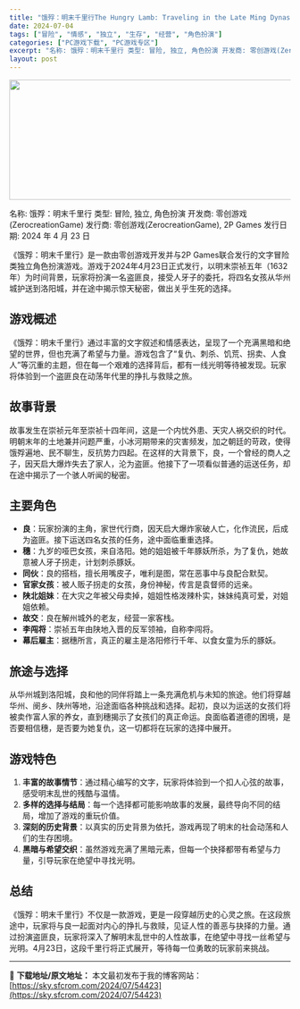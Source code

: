 ```yaml
---
title: "饿殍：明末千里行The Hungry Lamb: Traveling in the Late Ming Dynasty (v1.41) PC中文"
date: 2024-07-04
tags: ["冒险", "情感", "独立", "生存", "经营", "角色扮演"]
categories: ["PC游戏下载", "PC游戏专区"]
excerpt: "名称: 饿殍：明末千里行 类型: 冒险, 独立, 角色扮演 开发商: 零创游戏(ZerocreationGame) 发行商: 零创游戏(ZerocreationGame), 2P Games 发行日期: 2024 年 4 月 23 日 《饿殍：明末千里行》是一款由零创游戏开发并与2P Games联合&hellip;"
layout: post
---
```


<img class="size-full wp-image-54424 aligncenter" src="https://sky.sfcrom.com/wp-content/uploads/2024/07/2024070400153245.webp" alt="" width="660" height="215" />

名称: 饿殍：明末千里行
类型: 冒险, 独立, 角色扮演
开发商: 零创游戏(ZerocreationGame)
发行商: 零创游戏(ZerocreationGame), 2P Games
发行日期: 2024 年 4 月 23 日

《饿殍：明末千里行》是一款由零创游戏开发并与2P Games联合发行的文字冒险类独立角色扮演游戏。游戏于2024年4月23日正式发行，以明末崇祯五年（1632年）为时间背景，玩家将扮演一名盗匪良，接受人牙子的委托，将四名女孩从华州城护送到洛阳城，并在途中揭示惊天秘密，做出关乎生死的选择。
<h2>游戏概述</h2>
《饿殍：明末千里行》通过丰富的文字叙述和情感表达，呈现了一个充满黑暗和绝望的世界，但也充满了希望与力量。游戏包含了“复仇、刺杀、饥荒、拐卖、人食人”等沉重的主题，但在每一个艰难的选择背后，都有一线光明等待被发现。玩家将体验到一个盗匪良在动荡年代里的挣扎与救赎之旅。
<h2>故事背景</h2>
故事发生在崇祯元年至崇祯十四年间，这是一个内忧外患、天灾人祸交织的时代。明朝末年的土地兼并问题严重，小冰河期带来的灾害频发，加之朝廷的苛政，使得饿殍遍地、民不聊生，反抗势力四起。在这样的大背景下，良，一个曾经的商人之子，因天启大爆炸失去了家人，沦为盗匪。他接下了一项看似普通的运送任务，却在途中揭示了一个骇人听闻的秘密。
<h2>主要角色</h2>
<ul>
 	<li><strong>良</strong>：玩家扮演的主角，家世代行商，因天启大爆炸家破人亡，化作流民，后成为盗匪。接下运送四名女孩的任务，途中面临重重选择。</li>
 	<li><strong>穗</strong>：九岁的哑巴女孩，来自洛阳。她的姐姐被千年豚妖所杀，为了复仇，她故意被人牙子拐走，计划刺杀豚妖。</li>
 	<li><strong>同伙</strong>：良的搭档，擅长用嘴皮子，唯利是图，常在恶事中与良配合默契。</li>
 	<li><strong>官家女孩</strong>：被人贩子拐走的女孩，身份神秘，传言是袁督师的远亲。</li>
 	<li><strong>陕北姐妹</strong>：在大灾之年被父母卖掉，姐姐性格泼辣朴实，妹妹纯真可爱，对姐姐依赖。</li>
 	<li><strong>故交</strong>：良在解州城外的老友，经营一家客栈。</li>
 	<li><strong>李闯将</strong>：崇祯五年由陕地入晋的反军领袖，自称李闯将。</li>
 	<li><strong>幕后雇主</strong>：据穗所言，真正的雇主是洛阳修行千年、以食女童为乐的豚妖。</li>
</ul>
<h2>旅途与选择</h2>
从华州城到洛阳城，良和他的同伴将踏上一条充满危机与未知的旅途。他们将穿越华州、阌乡、陕州等地，沿途面临各种挑战和选择。起初，良以为运送的女孩们将被卖作富人家的养女，直到穗揭示了女孩们的真正命运。良面临着道德的困境，是否要相信穗，是否要为她复仇，这一切都将在玩家的选择中展开。
<h2>游戏特色</h2>
<ol>
 	<li><strong>丰富的故事情节</strong>：通过精心编写的文字，玩家将体验到一个扣人心弦的故事，感受明末乱世的残酷与温情。</li>
 	<li><strong>多样的选择与结局</strong>：每一个选择都可能影响故事的发展，最终导向不同的结局，增加了游戏的重玩价值。</li>
 	<li><strong>深刻的历史背景</strong>：以真实的历史背景为依托，游戏再现了明末的社会动荡和人们的生存困境。</li>
 	<li><strong>黑暗与希望交织</strong>：虽然游戏充满了黑暗元素，但每一个抉择都带有希望与力量，引导玩家在绝望中寻找光明。</li>
</ol>
<h2>总结</h2>
《饿殍：明末千里行》不仅是一款游戏，更是一段穿越历史的心灵之旅。在这段旅途中，玩家将与良一起面对内心的挣扎与救赎，见证人性的善恶与抉择的力量。通过扮演盗匪良，玩家将深入了解明末乱世中的人性故事，在绝望中寻找一丝希望与光明。4月23日，这段千里行将正式展开，等待每一位勇敢的玩家前来挑战。

---
📖 **下载地址/原文地址：** 本文最初发布于我的博客网站：[https://sky.sfcrom.com/2024/07/54423](https://sky.sfcrom.com/2024/07/54423)
